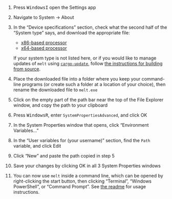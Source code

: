 1. Press <kbd>Windows</kbd><kbd>I</kbd> open the Settings app
2. Navigate to System → About
3. In the “Device specifications” section, check what the second half of the “System type” says, and download the appropriate file:

    * [x86-based processor](https://github.com/fenhl/melt/releases/latest/download/melt-x86.exe)
    * [x64-based processor](https://github.com/fenhl/melt/releases/latest/download/melt-x64.exe)

    If your system type is not listed here, or if you would like to manage updates of `melt` using [`cargo-update`](https://crates.io/crates/cargo-update), follow [the instructions for building from source](https://github.com/fenhl/melt/blob/main/assets/doc/build.md).
4. Place the downloaded file into a folder where you keep your command-line programs (or create such a folder at a location of your choice), then rename the downloaded file to `melt.exe`
5. Click on the empty part of the path bar near the top of the File Explorer window, and copy the path to your clipboard
6. Press <kbd>Windows</kbd><kbd>R</kbd>, enter `SystemPropertiesAdvanced`, and click OK
7. In the System Properties window that opens, click “Environment Variables…”
8. In the “User variables for (your username)” section, find the `Path` variable, and click Edit
9. Click “New” and paste the path copied in step 5
10. Save your changes by clicking OK in all 3 System Properties windows
11. You can now use `melt` inside a command line, which can be opened by right-clicking the start button, then clicking “Terminal”, “Windows PowerShell”, or “Command Prompt”. See [the readme](https://github.com/fenhl/melt#usage) for usage instructions.
